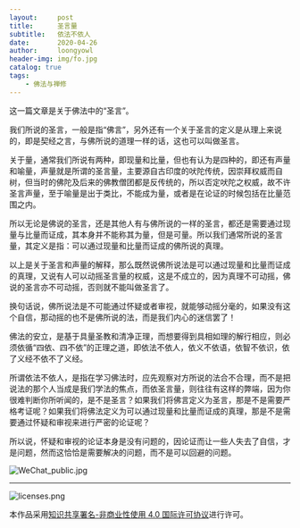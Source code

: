 ```yaml
---
layout:     post
title:      圣言量
subtitle:   依法不依人
date:       2020-04-26
author:     loongyowl
header-img: img/fo.jpg
catalog: true
tags:
    - 佛法与禅修
---
```


这一篇文章是关于佛法中的“圣言”。

我们所说的圣言，一般是指“佛言”，另外还有一个关于圣言的定义是从理上来说的，即是契经之言，与佛所说的道理一样的话，这也可以叫做圣言。



关于量，通常我们所说有两种，即现量和比量，但也有认为是四种的，即还有声量和喻量，声量就是所谓的圣言量，主要源自古印度的吠陀传统，因崇拜权威而自树，但当时的佛陀及后来的佛教僧团都是反传统的，所以否定吠陀之权威，故不许圣言声量，至于喻量是出于类比，不能成为量，或者是在论证的时候包括在比量范围之内。



所以无论是佛说的圣言，还是其他人有与佛所说的一样的圣言，都还是需要通过现量与比量而证成，其本身并不能称其为量，但是可量。所以我们通常所说的圣言量，其定义是指：可以通过现量和比量而证成的佛所说的真理。



以上是关于圣言和声量的解释，那么既然说佛所说法是可以通过现量和比量而证成的真理，又说有人可以动摇圣言量的权威，这是不成立的，因为真理不可动摇，佛说的圣言亦不可动摇，否则就不能叫做圣言了。



换句话说，佛所说法是不可能通过怀疑或者审视，就能够动摇分毫的，如果没有这个自信，那动摇的也不是佛所说的法，而是我们内心的迷信罢了！



佛法的安立，是基于具量圣教和清净正理，而想要得到具相如理的解行相应，则必须依循“四依、四不依”的正理之道，即依法不依人，依义不依语，依智不依识，依了义经不依不了义经。



所谓依法不依人，是指在学习佛法时，应先观察对方所说的法合不合理，而不是把说法的那个人当成是我们学法的焦点，而依圣言量，则往往有这样的弊端，因为你很难判断你所听闻的，是不是圣言？如果我们将佛言定义为圣言，那是不是需要严格考证呢？如果我们将佛法定义为可以通过现量和比量而证成的真理，那是不是需要通过怀疑和审视来进行严密的论证呢？



所以说，怀疑和审视的论证本身是没有问题的，因论证而让一些人失去了自信，才是问题，然而这恰恰是需要解决的问题，而不是可以回避的问题。





![WeChat_public.jpg](https://wg.isdot.net/api/un/img?key=user-upload/12123870/e6b6a3e9dff7c551.jpg)

------



![licenses.png](https://wg.isdot.net/api/un/img?key=user-upload/12123870/d07ca65285ba7ca1.png)

本作品采用[知识共享署名-非商业性使用 4.0 国际许可协议](http://creativecommons.org/licenses/by-nc/4.0/)进行许可。